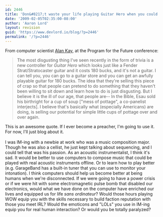 ```yaml
---
id: 2446
title: 'Don&#8217;t waste your life playing Guitar Hero when you could be learning guitar for real'
date: '2009-02-05T02:35:00-08:00'
author: 'Aaron Lord'
layout: revision
guid: 'https://www.devlord.io/blog/?p=2446'
permalink: '/?p=2446'
---
```


From computer scientist <a href="http://programforthefuture.org/speakers/alan-kay">Alan Kay</a>, at the Program for the Future conference:<br /><blockquote>The most disgusting thing I've seen recently in the form of trivia is a new controller for <i>Guitar Hero</i> which looks just like a Fender Strat/Stratocaster guitar and it costs 180 bucks, and it's not a guitar.  I can tell you, you can go to a guitar store and you can get an awfully playable guitar for 180 bucks.  The idea that they're selling this piece of crap so that people can pretend to do something that they haven't been willing to sit down and learn how to do is just disgusting.  But I believe it is the ill of our age, that people are--  In the Bible, Esau sold his birthright for a cup of soup ["mess of pottage", a co-panelist interjects].  I believe that's basically what (especially Americans) are doing, is selling our potential for simple little cups of pottage over and over again.</blockquote>This is an awesome quote.  If I ever become a preacher, I'm going to use it.  For now, I'll just blog about it.<br /><br />I was IM-ing with a newbie at work who was a music composition major.  Though he was also a cellist, he just kept talking about sequencing, and I could tell that was his passion.  As an acoustic instrumentalist, I think it's sad.  It would be better to use computers to compose music that could be played with real acoustic instruments offline.  Or to learn how to play better (e.g. GarageBand has a built-in tuner that you can use to monitor your intonation).  I think computers should help us become better at being humans when we're disconnected.  If we were going to have a power crisis or if we were hit with some electromagnetic pulse bomb that disabled our electronics, would what we have done on the computer have enriched our lives and equipped us for life <i>sans ordinateur</i>?  Would those hours playing WOW equip you with the skills necessary to build faction reputation with those you meet IRL?  Would the emoticons and "LOLs" you use in IM-ing equip you for real human interaction?  Or would you be totally paralyzed?<div class="blogger-post-footer"></div>